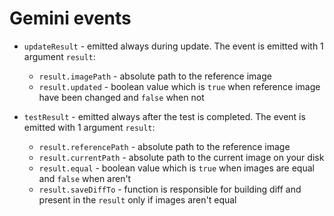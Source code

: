 # Gemini events

* `updateResult` - emitted always during update. The event is emitted with 1 argument `result`:
    * `result.imagePath` - absolute path to the reference image
    * `result.updated` - boolean value which is `true` when reference image have been changed and `false` when not

* `testResult` - emitted always after the test is completed. The event is emitted with 1 argument `result`:
    * `result.referencePath` - absolute path to the reference image
    * `result.currentPath` - absolute path to the current image on your disk
    * `result.equal` - boolean value which is `true` when images are equal and `false` when aren't
    * `result.saveDiffTo` - function is responsible for building diff and present in the `result` only if images aren't equal
